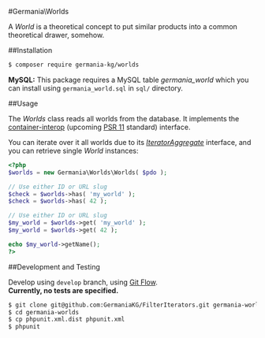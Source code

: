 #Germania\Worlds

A *World* is a theoretical concept to put similar products into a common theoretical drawer, somehow. 


##Installation

```bash
$ composer require germania-kg/worlds
```

**MySQL:** This package requires a MySQL table *germania_world* which you can install using `germania_world.sql` in `sql/` directory.


##Usage

The *Worlds* class reads all worlds from the database. It implements the [container-interop](https://github.com/container-interop/container-interop) (upcoming [PSR 11](https://github.com/php-fig/fig-standards/blob/master/proposed/container.md) standard) interface. 

You can iterate over it all worlds due to its [*IteratorAggregate*](http://php.net/manual/de/class.iteratoraggregate.php) interface, and you can retrieve single *World* instances:

```php
<?php
$worlds = new Germania\Worlds\Worlds( $pdo );

// Use either ID or URL slug
$check = $worlds->has( 'my_world' );
$check = $worlds->has( 42 );

// Use either ID or URL slug
$my_world = $worlds->get( 'my_world' );
$my_world = $worlds->get( 42 );

echo $my_world->getName();
?>
```


##Development and Testing

Develop using `develop` branch, using [Git Flow](https://github.com/nvie/gitflow).   
**Currently, no tests are specified.**

```bash
$ git clone git@github.com:GermaniaKG/FilterIterators.git germania-worlds
$ cd germania-worlds
$ cp phpunit.xml.dist phpunit.xml
$ phpunit
```
